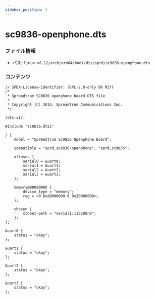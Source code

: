 ```yaml
---
sidebar_position: 3
---
```

# sc9836-openphone.dts

### ファイル情報

- パス: `linux-v6.12/arch/arm64/boot/dts/sprd/sc9836-openphone.dts`

### コンテンツ

```dts
// SPDX-License-Identifier: (GPL-2.0-only OR MIT)
/*
 * Spreadtrum SC9836 openphone board DTS file
 *
 * Copyright (C) 2014, Spreadtrum Communications Inc.
 */

/dts-v1/;

#include "sc9836.dtsi"

/ {
	model = "Spreadtrum SC9836 Openphone Board";

	compatible = "sprd,sc9836-openphone", "sprd,sc9836";

	aliases {
		serial0 = &uart0;
		serial1 = &uart1;
		serial2 = &uart2;
		serial3 = &uart3;
	};

	memory@80000000 {
		device_type = "memory";
		reg = <0 0x80000000 0 0x20000000>;
	};

	chosen {
		stdout-path = "serial1:115200n8";
	};
};

&uart0 {
	status = "okay";
};

&uart1 {
	status = "okay";
};

&uart2 {
	status = "okay";
};

&uart3 {
	status = "okay";
};

```

